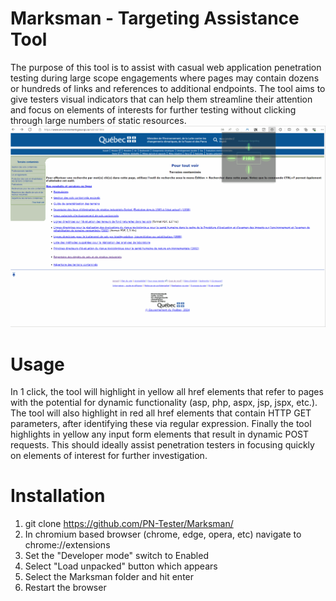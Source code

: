 # Marksman - Targeting Assistance Tool
The purpose of this tool is to assist with casual web application penetration testing during large scope engagements where pages may contain dozens or hundreds of links and references to additional endpoints. The tool aims to give testers visual indicators that can help them streamline their attention and focus on elements of interests for further testing without clicking through large numbers of static resources.
![](https://github.com/PN-Tester/Marksman/blob/main/marksmanV2.gif)

# Usage
In 1 click, the tool will highlight in yellow all href elements that refer to pages with the potential for dynamic functionality (asp, php, aspx, jsp, jspx, etc.). The tool will also highlight in red all href elements that contain HTTP GET parameters, after identifying these via regular expression. Finally the tool highlights in yellow any input form elements that result in dynamic POST requests. This should ideally assist penetration testers in focusing quickly on elements of interest for further investigation.

# Installation
1. git clone https://github.com/PN-Tester/Marksman/
2. In chromium based browser (chrome, edge, opera, etc) navigate to chrome://extensions
3. Set the "Developer mode" switch to Enabled
4. Select "Load unpacked" button which appears
5. Select the Marksman folder and hit enter
6. Restart the browser


